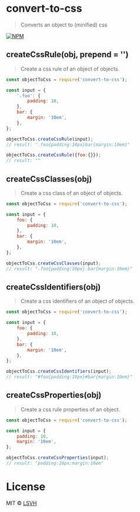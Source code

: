 # convert-to-css
> Converts an object to (minified) css

[![NPM](https://img.shields.io/npm/v/convert-to-css.svg)](https://www.npmjs.com/package/convert-to-css)

## createCssRule(obj, prepend = '')
> Create a css rule of an object of objects.

```js
const objectToCss = require('convert-to-css');

const input = {
	'.foo': {
		padding: 10,
	},
	bar: {
		margin: '10em',
	},
};

objectToCss.createCssRule(input);
// result: ".foo{padding:10px}bar{margin:10em}"

objectToCss.createCssRule({foo:{}});
// result: ""
```

## createCssClasses(obj)
> Create a css class of an object of objects.

```js
const objectToCss = require('convert-to-css');

const input = {
	foo: {
		padding: 10,
	},
	bar: {
		margin: '10em',
	},
};

objectToCss.createCssClasses(input);
// result: ".foo{padding:10px}.bar{margin:10em}"
```

## createCssIdentifiers(obj)
> Create a css identifiers of an object of objects.

```js
const objectToCss = require('convert-to-css');

const input = {
	foo: {
		padding: 10,
	},
	bar: {
		margin: '10em',
	},
};

objectToCss.createCssIdentifiers(input);
// result: "#foo{padding:10px}#bar{margin:10em}"
```

## createCssProperties(obj)
> Create a css rule properties of an object.

```js
const objectToCss = require('convert-to-css');

const input = {
	padding: 10,
	margin: '10em',
};

objectToCss.createCssProperties(input);
// result: "padding:10px;margin:10em"
```

# License

MIT © [LSVH](https://github.com/LSVH)
